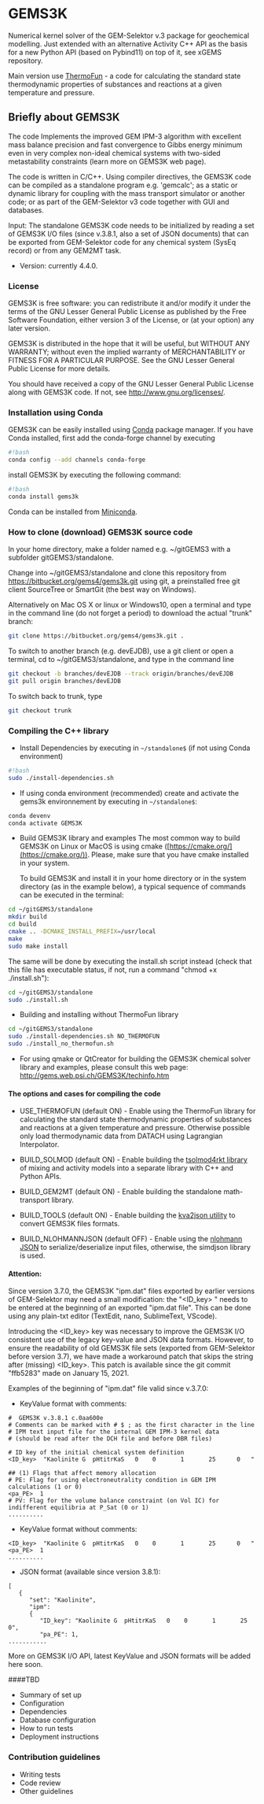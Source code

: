 # GEMS3K

Numerical kernel solver of the GEM-Selektor v.3 package for geochemical modelling. 
Just extended with an alternative Activity C++ API as the basis for a new Python API (based on Pybind11) on top of it, see xGEMS repository.

Main version use [ThermoFun](https://bitbucket.org/gems4/thermofun/src/master/) - a code for calculating the standard state thermodynamic properties of substances and reactions at a given temperature and pressure. 


## Briefly about GEMS3K

The code Implements the improved GEM IPM-3 algorithm with excellent mass balance precision and fast convergence to Gibbs energy minimum even in very complex non-ideal chemical systems with two-sided metastability constraints (learn more on GEMS3K web page).

The code is written in C/C++. Using compiler directives, the GEMS3K code can be compiled as a standalone program e.g. 'gemcalc'; as a static or dynamic library for coupling with the mass transport simulator or another code; or as part of the GEM-Selektor v3 code together with GUI and databases.

Input: The standalone GEMS3K code needs to be initialized by reading a set of GEMS3K I/O files (since v.3.8.1, also a set of JSON documents) that can be exported from GEM-Selektor code for any chemical system (SysEq record) or from any GEM2MT task.

* Version: currently 4.4.0.

### License

GEMS3K is free software: you can redistribute it and/or modify it under the terms of the GNU Lesser General Public License as published by the Free Software Foundation, either version 3 of the License, or (at your option) any later version.

GEMS3K is distributed in the hope that it will be useful, but WITHOUT ANY WARRANTY; without even the implied warranty of MERCHANTABILITY or FITNESS FOR A PARTICULAR PURPOSE. See the GNU Lesser General Public License for more details.

You should have received a copy of the GNU Lesser General Public License along with GEMS3K code. If not, see http://www.gnu.org/licenses/. 


### Installation using Conda

GEMS3K can be easily installed using [Conda](https://conda.io/docs/) package manager. If you have Conda installed, first add the conda-forge channel by executing 

```sh
#!bash
conda config --add channels conda-forge
```

install GEMS3K by executing the following command:

```sh
#!bash
conda install gems3k
```

Conda can be installed from [Miniconda](https://conda.io/miniconda.html).

### How to clone (download) GEMS3K source code

In your home directory, make a folder named e.g. ~/gitGEMS3 with a subfolder gitGEMS3/standalone.

Change into ~/gitGEMS3/standalone and clone this repository from https://bitbucket.org/gems4/gems3k.git using git, a preinstalled free git client SourceTree or SmartGit (the best way on Windows). 

Alternatively on Mac OS X or linux or Windows10, open a terminal and type in the command line (do not forget a period) to download the actual "trunk" branch:
```sh
git clone https://bitbucket.org/gems4/gems3k.git . 
```

To switch to another branch (e.g. devEJDB), use a git client or open a terminal, cd to ~/gitGEMS3/standalone, and type in the command line
```sh
git checkout -b branches/devEJDB --track origin/branches/devEJDB
git pull origin branches/devEJDB
```

To switch back to trunk, type
```sh
git checkout trunk
```

### Compiling the C++ library

* Install Dependencies by executing in ```~/standalone$``` (if not using Conda environment)

```sh
#!bash
sudo ./install-dependencies.sh
```

* If using conda environment (recommended) create and activate the gems3k environnement by executing in ```~/standalone$```:

```sh
conda devenv
conda activate GEMS3K
```

* Build GEMS3K library and examples
  The most common way to build GEMS3K on Linux or MacOS is using cmake ([https://cmake.org/](https://cmake.org/)). Please, make sure that you have cmake installed in your system. 

  To build GEMS3K and install it in your home directory or in the system directory (as in the example below), a typical sequence of commands can be executed in the terminal:
```sh
cd ~/gitGEMS3/standalone
mkdir build
cd build
cmake .. -DCMAKE_INSTALL_PREFIX=/usr/local
make
sudo make install
```

  The same will be done by executing the install.sh script instead (check that this file has executable status, if not, run a command "chmod +x ./install.sh"): 
```sh
cd ~/gitGEMS3/standalone
sudo ./install.sh
```

* Building and installing without ThermoFun library

```sh
cd ~/gitGEMS3/standalone
sudo ./install-dependencies.sh NO_THERMOFUN
sudo ./install_no_thermofun.sh
```

* For using qmake or QtCreator for building the GEMS3K chemical solver library and examples, please consult this web page: http://gems.web.psi.ch/GEMS3K/techinfo.htm


#### The options and cases for compiling the code

* USE_THERMOFUN (default ON) - Enable using the ThermoFun library for calculating the standard state thermodynamic properties of substances and reactions at a given temperature and pressure. Otherwise possible only load thermodynamic data from DATACH using Lagrangian Interpolator.

* BUILD_SOLMOD  (default ON) - Enable building the [tsolmod4rkt library](tsolmod4rkt/README.md) of mixing and activity models into a separate library with C++ and Python APIs. 

* BUILD_GEM2MT  (default ON) - Enable building the standalone math-transport library.

* BUILD_TOOLS   (default ON) - Enable building the [kva2json utility](tools/README.md) to convert GEMS3K files formats. 

* BUILD_NLOHMANNJSON (default OFF) - Enable using the [nlohmann JSON](https://github.com/nlohmann/json) to serialize/deserialize input files, otherwise, the simdjson library is used.


#### Attention: 

Since version 3.7.0, the GEMS3K "ipm.dat" files exported by earlier versions of GEM-Selektor may need a small modification: the "<ID_key> " needs to be entered at the beginning of an exported "ipm.dat file". This can be done using any plain-txt editor (TextEdit, nano, SublimeText, VScode).

Introducing the <ID_key> key was necessary to improve the GEMS3K I/O consistent use of the legacy key-value and JSON data formats. However, to ensure the readability of old GEMS3K file sets (exported from GEM-Selektor before version 3.7), we have made a workaround patch that skips the string after (missing) <ID_key>. This patch is available since the git commit "ffb5283" made on January 15, 2021. 
 
Examples of the beginning of "ipm.dat" file valid since v.3.7.0: 

* KeyValue format with comments:
~~~
#  GEMS3K v.3.8.1 c.0aa600e 
# Comments can be marked with # $ ; as the first character in the line
# IPM text input file for the internal GEM IPM-3 kernel data
# (should be read after the DCH file and before DBR files)

# ID key of the initial chemical system definition
<ID_key>  "Kaolinite G  pHtitrKaS   0    0       1       25      0   "

## (1) Flags that affect memory allocation
# PE: Flag for using electroneutrality condition in GEM IPM calculations (1 or 0)
<pa_PE>  1
# PV: Flag for the volume balance constraint (on Vol IC) for indifferent equilibria at P_Sat (0 or 1)
..........
~~~

* KeyValue format without comments:
~~~
<ID_key>  "Kaolinite G  pHtitrKaS   0    0       1       25      0   "
<pa_PE>  1
..........
~~~

* JSON format (available since version 3.8.1):
~~~
[
   {
      "set": "Kaolinite",
      "ipm": 
	  {
         "ID_key": "Kaolinite G  pHtitrKaS   0    0       1       25      0",
         "pa_PE": 1,
...........          
~~~

More on GEMS3K I/O API, latest KeyValue and JSON formats will be added here soon. 

####TBD

* Summary of set up
* Configuration
* Dependencies
* Database configuration
* How to run tests
* Deployment instructions

### Contribution guidelines ###

* Writing tests
* Code review
* Other guidelines
